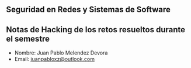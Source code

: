## Seguridad en Redes y Sistemas de Software

## Notas de Hacking de los retos resueltos durante el semestre

- Nombre: Juan Pablo Melendez Devora
- Email: juanpabloxz@outlook.com